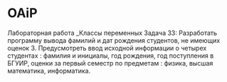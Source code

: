 # OAiP
Лабораторная работа _Классы переменных
Задача 33:
Разработать программу вывода фамилий и дат рождения студентов, не имеющих оценок 3. 
Предусмотреть ввод исходной информации о четырех студентах : фамилия и инициалы, год рождения, год поступления в БГУИР, оценки за первый семестр по предметам : физика, высшая математика, информатика.
